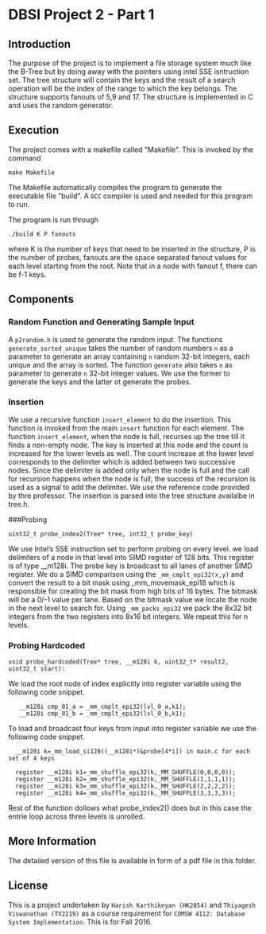 # DBSI Project 2 - Part 1

## Introduction
The purpose of the project is to implement a file storage system much like the B-Tree but by doing away with the pointers using intel SSE isntruction set. The tree structure will contain the keys and the result of a search operation will be the index of the range to which the key belongs. The structure supports fanouts of 5,9 and 17. The structure is implemented in C and uses the random generator. 

## Execution

The project comes with a makefile called "Makefile". This is invoked by the command 
```
make Makefile
```
The Makefile automatically compiles the program to generate the executable file "build". A `GCC` compiler is used and needed for this program to run. 

The program is run through 
```
./build K P fanouts
```
where K is the number of keys that need to be inserted in the structure, P is the number of probes, fanouts are the space separated fanout values for each level starting from the root. Note that in a node with fanout f, there can be f-1 keys. 

## Components

### Random Function and Generating Sample Input
A `p2random.h` is used to generate the random input. The functions `generate_sorted_unique` takes the number of random numbers `n` as a parameter to generate an array containing `n` random 32-bit integers, each unique and the array is sorted. The function `generate` also takes `n` as parameter to generate `n` 32-bit integer values. We use the former to generate the keys and the latter ot generate the probes. 

### Insertion
We use a recursive function `insert_element` to do the insertion. This function is invoked from the main `insert` function for each element. The function `insert_element`, when the node is full, recurses up the tree till it finds a non-empty node. The key is inserted at this node and the count is increased for the lower levels as well. The count increase at the lower level corresponds to the delimiter which is added between two successive nodes. Since the delimiter is added only when the node is full and the call for recursion happens when the node is full, the success of the recursion is used as a signal to add the delimiter. We use the reference code provided by thre professor. The insertion is parsed into the tree structure availalbe in tree.h. 


###Probing
```
uint32_t probe_index2(Tree* tree, int32_t probe_key)
```
We use Intel’s SSE instruction set to perform probing on every level. 
we load delimiters of a node in that level into SIMD register of 128 bits. This register is of type __m128i. The probe key is broadcast to all lanes of another SIMD register. We do a SIMD comparison using the `_mm_cmplt_epi32(x,y)` and convert the result to a bit mask using _mm_movemask_epi18  which is responsible for creating the bit mask from high bits of 16 bytes. The bitmask will be a 0/-1 value per lane.  Based on the bitmask value we locate the node in the next level to search for. Using `_mm_packs_epi32` we pack the 8x32 bit integers from the two registers into 8x16 bit integers. We repeat this for n levels. 

### Probing Hardcoded 
```
void probe_hardcoded(Tree* tree, __m128i k, uint32_t* result2, uint32_t start):
```
We load the root node of index explicitly into register variable using the following code snippet. 
```
   __m128i cmp_01_a = _mm_cmplt_epi32(lvl_0_a,k1);
   __m128i cmp_01_b = _mm_cmplt_epi32(lvl_0_b,k1);
```
To load and broadcast four keys from input into register variable we use the following code snippet. 
```
  __m128i k=_mm_load_si128((__m128i*)&probe[4*i]) in main.c for each set of 4 keys

  register __m128i k1=_mm_shuffle_epi32(k,_MM_SHUFFLE(0,0,0,0));
  register __m128i k2=_mm_shuffle_epi32(k,_MM_SHUFFLE(1,1,1,1));
  register __m128i k3=_mm_shuffle_epi32(k,_MM_SHUFFLE(2,2,2,2));
  register __m128i k4=_mm_shuffle_epi32(k,_MM_SHUFFLE(3,3,3,3));
```
Rest of the function dollows what probe_index2() does but in this case the entrie loop across three levels is unrolled. 
## More Information
The detailed version of this file is available in form of a pdf file in this folder. 

## License
This is a project undertaken by `Harish Karthikeyan (HK2854)` and `Thiyagesh Viswanathan (TV2219)` as a course requirement for `COMSW 4112: Database System Implementation`. This is for Fall 2016. 


